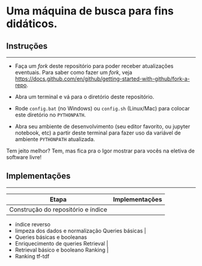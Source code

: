# Uma máquina de busca para fins didáticos.

## Instruções
---

- Faça um *fork* deste repositório para poder receber atualizações eventuais. Para saber como fazer um *fork*, veja https://docs.github.com/en/github/getting-started-with-github/fork-a-repo.

- Abra um terminal e vá para o diretório deste repositório.

- Rode `config.bat` (no Windows) ou `config.sh` (Linux/Mac) para colocar este diretório no `PYTHONPATH`.

- Abra seu ambiente de desenvolvimento (seu editor favorito, ou jupyter notebook, etc) a partir deste terminal para fazer uso da variável de ambiente `PYTHONPATH` atualizada.

Tem jeito melhor? Tem, mas fica pra o Igor mostrar para vocês na eletiva de software livre!

## Implementações
---

Etapa | Implementações 
--- | --- 
Construção do repositório e índice | 
 - índice reverso
 - limpeza dos dados e normalização
Queries básicas |
 - Queries básicas e booleanas 
 - Enriquecimento de
queries
Retrieval | 
 - Retrieval básico e booleano
Ranking | 
 - Ranking tf-tdf